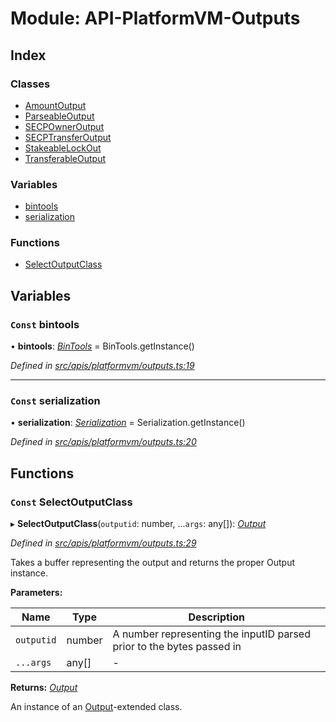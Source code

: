 # Module: API-PlatformVM-Outputs

## Index

### Classes

- [AmountOutput](../classes/api_platformvm_outputs.amountoutput)
- [ParseableOutput](../classes/api_platformvm_outputs.parseableoutput)
- [SECPOwnerOutput](../classes/api_platformvm_outputs.secpowneroutput)
- [SECPTransferOutput](../classes/api_platformvm_outputs.secptransferoutput)
- [StakeableLockOut](../classes/api_platformvm_outputs.stakeablelockout)
- [TransferableOutput](../classes/api_platformvm_outputs.transferableoutput)

### Variables

- [bintools](api_platformvm_outputs#const-bintools)
- [serialization](api_platformvm_outputs#const-serialization)

### Functions

- [SelectOutputClass](api_platformvm_outputs#const-selectoutputclass)

## Variables

### `Const` bintools

• **bintools**: _[BinTools](../classes/utils_bintools.bintools)_ = BinTools.getInstance()

_Defined in [src/apis/platformvm/outputs.ts:19](https://github.com/chain4travel/caminojs/blob/3883166/src/apis/platformvm/outputs.ts#L19)_

---

### `Const` serialization

• **serialization**: _[Serialization](../classes/utils_serialization.serialization)_ = Serialization.getInstance()

_Defined in [src/apis/platformvm/outputs.ts:20](https://github.com/chain4travel/caminojs/blob/3883166/src/apis/platformvm/outputs.ts#L20)_

## Functions

### `Const` SelectOutputClass

▸ **SelectOutputClass**(`outputid`: number, ...`args`: any[]): _[Output](../classes/common_output.output)_

_Defined in [src/apis/platformvm/outputs.ts:29](https://github.com/chain4travel/caminojs/blob/3883166/src/apis/platformvm/outputs.ts#L29)_

Takes a buffer representing the output and returns the proper Output instance.

**Parameters:**

| Name       | Type   | Description                                                           |
| ---------- | ------ | --------------------------------------------------------------------- |
| `outputid` | number | A number representing the inputID parsed prior to the bytes passed in |
| `...args`  | any[]  | -                                                                     |

**Returns:** _[Output](../classes/common_output.output)_

An instance of an [Output](src_common#output)-extended class.
